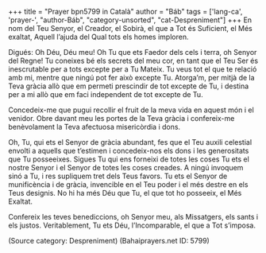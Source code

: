 +++
title = "Prayer bpn5799 in Català"
author = "Báb"
tags = ['lang-ca', 'prayer-', "author-Báb", "category-unsorted", "cat-Despreniment"]
+++
En nom del Teu Senyor, el Creador, el Sobirà, el que a Tot és Suficient, el Més exaltat, Aquell l’ajuda del Qual tots els homes imploren.

Digués: Oh Déu, Déu meu! Oh Tu que ets Faedor dels cels i terra, oh Senyor del Regne! Tu coneixes bé els secrets del meu cor, en tant que el Teu Ser és inescrutable per a tots excepte per a Tu Mateix. Tu veus tot el que te relació amb mi, mentre que ningú pot fer això excepte Tu. Atorga’m, per mitjà de la Teva gràcia allò que em permeti prescindir de tot excepte de Tu, i destina per a mi allò que em faci independent de tot excepte de Tu.

Concedeix-me que pugui recollir el fruit de la meva vida en aquest món i el venidor. Obre davant meu les portes de la Teva gràcia i confereix-me benèvolament la Teva afectuosa misericòrdia i dons.

Oh, Tu, qui ets el Senyor de gràcia abundant, fes que el Teu auxili celestial envolti a aquells que t’estimen i concedeix-nos els dons i les generositats que Tu posseeixes. Sigues Tu qui ens forneixi de totes les coses Tu ets el nostre Senyor i el Senyor de totes les coses creades. A ningú invoquem sinó a Tu, i res supliquem tret dels Teus favors. Tu ets el Senyor de munificència i de gràcia, invencible en el Teu poder i el més destre en els Teus designis. No hi ha més Déu que Tu, el que tot ho posseeix, el Més Exaltat.

Confereix les teves benediccions, oh Senyor meu, als Missatgers, els sants i els justos. Veritablement, Tu ets Déu, l’Incomparable, el que a Tot s’imposa.

(Source category: Despreniment)
(Bahaiprayers.net ID: 5799)
